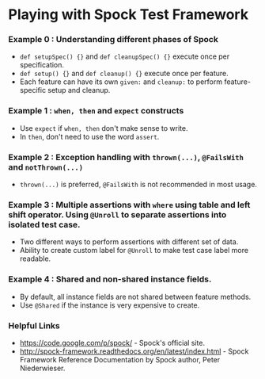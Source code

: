 # Playing with Spock Test Framework

### Example 0 : Understanding different phases of Spock
* `def setupSpec() {}` and `def cleanupSpec() {}` execute once per specification.
* `def setup() {}` and `def cleanup() {}` execute once per feature.
* Each feature can have its own `given:` and `cleanup:` to perform feature-specific setup and cleanup.

### Example 1 : `when, then` and `expect` constructs

* Use `expect` if `when, then` don't make sense to write.
* In `then`, don't need to use the word `assert`.

### Example 2 : Exception handling with `thrown(...)`, `@FailsWith` and `notThrown(...)`

* `thrown(...)` is preferred, `@FailsWith` is not recommended in most usage.

### Example 3 : Multiple assertions with `where` using table and left shift operator. Using `@Unroll` to separate assertions into isolated test case.

* Two different ways to perform assertions with different set of data.
* Ability to create custom label for `@Unroll` to make test case label more readable.

### Example 4 : Shared and non-shared instance fields.

* By default, all instance fields are not shared between feature methods.
* Use `@Shared` if the instance is very expensive to create.


### Helpful Links

* https://code.google.com/p/spock/ - Spock's official site.
* http://spock-framework.readthedocs.org/en/latest/index.html - Spock Framework Reference Documentation by Spock author, Peter Niederwieser.
